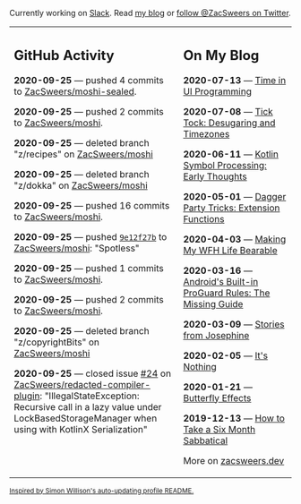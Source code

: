 Currently working on [Slack](https://slack.com/). Read [my blog](https://zacsweers.dev/) or [follow @ZacSweers on Twitter](https://twitter.com/ZacSweers).

<table><tr><td valign="top" width="60%">

## GitHub Activity
<!-- githubActivity starts -->
**2020-09-25** — pushed 4 commits to [ZacSweers/moshi-sealed](https://api.github.com/repos/ZacSweers/moshi-sealed).

**2020-09-25** — pushed 2 commits to [ZacSweers/moshi](https://api.github.com/repos/ZacSweers/moshi).

**2020-09-25** — deleted branch "z/recipes" on [ZacSweers/moshi](https://api.github.com/repos/ZacSweers/moshi)

**2020-09-25** — deleted branch "z/dokka" on [ZacSweers/moshi](https://api.github.com/repos/ZacSweers/moshi)

**2020-09-25** — pushed 16 commits to [ZacSweers/moshi](https://api.github.com/repos/ZacSweers/moshi).

**2020-09-25** — pushed [`9e12f27b`](https://github.com/ZacSweers/moshi/commit/9e12f27b22e7be7bb7cd86ffcd4e32282ad428f2) to [ZacSweers/moshi](https://api.github.com/repos/ZacSweers/moshi): "Spotless"

**2020-09-25** — pushed 1 commits to [ZacSweers/moshi](https://api.github.com/repos/ZacSweers/moshi).

**2020-09-25** — pushed 2 commits to [ZacSweers/moshi](https://api.github.com/repos/ZacSweers/moshi).

**2020-09-25** — deleted branch "z/copyrightBits" on [ZacSweers/moshi](https://api.github.com/repos/ZacSweers/moshi)

**2020-09-25** — closed issue [#24](https://api.github.com/repos/ZacSweers/redacted-compiler-plugin/issues/24) on [ZacSweers/redacted-compiler-plugin](https://api.github.com/repos/ZacSweers/redacted-compiler-plugin): "IllegalStateException: Recursive call in a lazy value under LockBasedStorageManager when using with KotlinX Serialization"
<!-- githubActivity ends -->
</td><td valign="top" width="40%">

## On My Blog
<!-- blog starts -->
**2020-07-13** — [Time in UI Programming](https://www.zacsweers.dev/time-in-ui/)

**2020-07-08** — [Tick Tock: Desugaring and Timezones](https://www.zacsweers.dev/ticktock-desugaring-timezones/)

**2020-06-11** — [Kotlin Symbol Processing: Early Thoughts](https://www.zacsweers.dev/kotlin-symbol-processor-early-thoughts/)

**2020-05-01** — [Dagger Party Tricks: Extension Functions](https://www.zacsweers.dev/dagger-party-tricks-extension-functions/)

**2020-04-03** — [Making My WFH Life Bearable](https://www.zacsweers.dev/making-wfh-life-bearable/)

**2020-03-16** — [Android's Built-in ProGuard Rules: The Missing Guide](https://www.zacsweers.dev/android-proguard-rules/)

**2020-03-09** — [Stories from Josephine](https://www.zacsweers.dev/stories-from-josephine/)

**2020-02-05** — [It's Nothing](https://www.zacsweers.dev/its-nothing/)

**2020-01-21** — [Butterfly Effects](https://www.zacsweers.dev/butterfly-effects/)

**2019-12-13** — [How to Take a Six Month Sabbatical](https://www.zacsweers.dev/how-to-take-a-six-month-sabbatical/)
<!-- blog ends -->
More on [zacsweers.dev](https://zacsweers.dev/)
</td></tr></table>

<sub><a href="https://simonwillison.net/2020/Jul/10/self-updating-profile-readme/">Inspired by Simon Willison's auto-updating profile README.</a></sub>